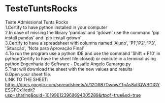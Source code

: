# TesteTuntsRocks
Teste Admissional Tunts Rocks <br/>
1.Certify to have python installed in your computer <br/>
2.In case of missing the library 'pandas' and 'gdown' use the command 'pip install pandas' and 'pip install gdown'<br/>
3.Certify to have a spreadsheet with columns named 'Aluno', 'P1','P2', 'P3', 'Situação', 'Nota para Aprovação Final'<br/>
4.To run the program use a python IDE and use the command 'Shift + F10' in python(Certify to have the sheet file closed) or execute in a terminal using python Engenharia de Software - Desafio Angelo Camargo.py <br/>
5.That will download the sheet with the new values and results<br/>
6.Open your sheet file.<BR/>
LINK TO THE SHEET:
https://docs.google.com/spreadsheets/d/12ORB7DwpwZTpAs8aItQWBGIGYESGFCx1/edit?usp=sharing&ouid=101996123968694005289&rtpof=true&sd=true



